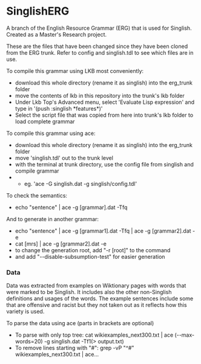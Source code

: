 # SinglishERG

A branch of the English Resource Grammar (ERG) that is used for Singlish. Created as a Master's Research project.

These are the files that have been changed since they have been cloned from the ERG trunk.
Refer to config and singlish.tdl to see which files are in use.

To compile this grammar using LKB most conveniently:
* download this whole directory (rename it as singlish) into the erg_trunk folder 
* move the contents of lkb in this repository into the trunk's lkb folder
* Under Lkb Top's Advanced menu, select 'Evaluate Lisp expression' and type in '(push :singlish \*features\*)'
* Select the script file that was copied from here into trunk's lkb folder to load complete grammar

To compile this grammar using ace:
* download this whole directory (rename it as singlish) into the erg_trunk folder
* move 'singlish.tdl' out to the trunk level
* with the terminal at trunk directory, use the config file from singlish and compile grammar
* * eg. 'ace -G singlish.dat -g singlish/config.tdl'

To check the semantics:
* echo "sentence" | ace -g [grammar].dat -Tfq

And to generate in another grammar:
* echo "sentence" | ace -g [grammar1].dat -Tfq | ace -g [grammar2].dat -e
* cat [mrs] | ace -g [grammar2].dat -e
* to change the generation root, add "-r [root]" to the command
* and add "--disable-subsumption-test" for easier generation
### Data
Data was extracted from examples on Wiktionary pages with words that were marked to be Singlish. It includes also the other non-Singlish definitions and usages of the words. The example sentences include some that are offensive and racist but they not taken out as it reflects how this variety is used.

To parse the data using ace (parts in brackets are optional)
* To parse with only top tree: cat wikiexamples_next300.txt | ace (--max-words=20) -g singlish.dat -Tf1(> output.txt)
* To remove lines starting with "#": grep -vP "^#" wikiexamples_next300.txt | ace...

